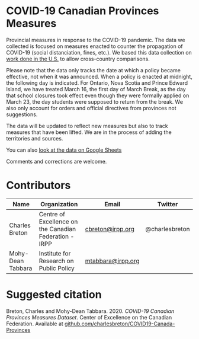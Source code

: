 # COVID-19 Canadian Provinces Measures

Provincial measures in response to the COVID-19 pandemic. The data we collected is focused on measures enacted to counter the propagation of COVID-19 (social distanciation, fines, etc.). We based this data collection on [work done in the U.S.](https://docs.google.com/spreadsheets/d/1zu9qEWI8PsOI_i8nI_S29HDGHlIp2lfVMsGxpQ5tvAQ/edit#gid=0) to allow cross-country comparisons.

Please note that the data only tracks the date at which a policy became effective, not when it was announced. When a policy is enacted at midnight, the following day is indicated. For Ontario, Nova Scotia and Prince Edward Island, we have treated March 16, the first day of March Break, as the day that school closures took effect even though they were formally applied on March 23, the day students were supposed to return from the break. We also only account for orders and official directives from provinces not suggestions.

The data will be updated to reflect new measures but also to track measures that have been lifted. We are in the process of adding the territories and sources.  

You can also [look at the data on Google Sheets](https://docs.google.com/spreadsheets/d/11QKjG4urlLSEfM6YOjJm0dpwUVde3cv9iXxawsodw70/edit?usp=sharing)

Comments and corrections are welcome. 

# Contributors
Name | Organization | Email | Twitter
--- | --- | --- | ---
Charles Breton | Centre of Excellence on the Canadian Federation - IRPP | cbreton@irpp.org | @charlesbreton
Mohy-Dean Tabbara | Institute for Research on Public Policy | mtabbara@irpp.org | |

# Suggested citation

Breton, Charles and Mohy-Dean Tabbara. 2020. _COVID-19 Canadian Provinces Measures Dataset_. Center of Excellence on the Canadian Federation. Available at [github.com/charlesbreton/COVID19-Canada-Provinces](https://github.com/charlesbreton/COVID19-Canada-Provinces)																						
